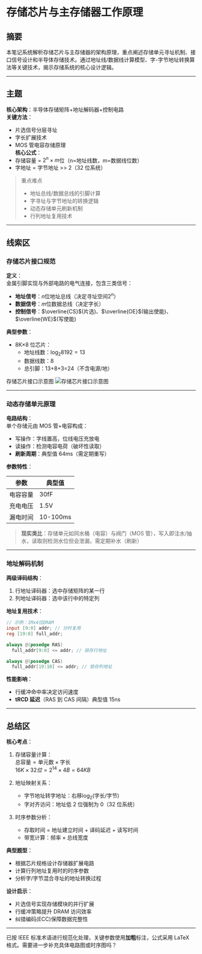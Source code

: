 # 存储芯片与主存储器工作原理

## 摘要

本笔记系统解析存储芯片与主存储器的架构原理，重点阐述存储单元寻址机制、接口信号设计和半导体存储技术。通过地址线/数据线计算模型、字-字节地址转换算法等关键技术，揭示存储系统的核心设计逻辑。

---

## 主题

**核心架构**：半导体存储矩阵+地址解码器+控制电路  
**关键方法**：

- 片选信号分层寻址
- 字长扩展技术
- MOS 管电容存储原理  
  **核心公式**：
- 存储容量 = $2^{n} \times m$位（n=地址线数，m=数据线位数）
- 字地址 = 字节地址 >> 2（32 位系统）

> 重点难点
>
> - 地址总线/数据总线的引脚计算
> - 字寻址与字节地址的转换逻辑
> - 动态存储单元刷新机制
> - 行列地址复用技术

---

## 线索区

### 存储芯片接口规范

**定义**：  
金属引脚实现与外部电路的电气连接，包含三类信号：

- **地址信号**：$n$位地址总线（决定寻址空间$2^n$）
- **数据信号**：$m$位数据总线（决定字长）
- **控制信号**：$\overline{CS}$(片选)、$\overline{OE}$(输出使能)、$\overline{WE}$(写使能)

**典型参数**：

- 8K×8 位芯片：
  - 地址线数：$\log_2 8192 = 13$
  - 数据线数：8
  - 总引脚：13+8+3=24（不含电源/地）

存储芯片接口示意图
![存储芯片接口示意图]()

---

### 动态存储单元原理

**电路结构**：  
单个存储元由 MOS 管+电容构成：

- 写操作：字线置高，位线电压充放电
- 读操作：检测电容电荷（破坏性读取）
- **刷新周期**：典型值 64ms（需定期重写）

**参数特性**：  

| 参数 | 典型值 |
|-------------|-------------|
| 电容容量 | 30fF |
| 充电电压 | 1.5V |
| 漏电时间 | 10-100ms |

> **现实类比**：存储单元如同水桶（电容）与阀门（MOS 管），写入即注水/抽水，读取则检测水位但会泄漏，需定期补水（刷新）

---

### 地址解码机制

**两级译码结构**：

1. 行地址译码器：选中存储矩阵的某一行
2. 列地址译码器：选中该行中的特定列

**地址复用技术**：

```verilog
// 示例：1Mx4位DRAM
input [9:0] addr; // 分时复用
reg [19:0] full_addr;

always @(posedge RAS)
  full_addr[9:0] <= addr; // 锁存行地址

always @(posedge CAS)
  full_addr[19:10] <= addr; // 锁存列地址
```

**性能影响**：

- 行缓冲命中率决定访问速度
- **tRCD 延迟**（RAS 到 CAS 间隔）典型值 15ns

---

## 总结区

**核心考点**：

1. 存储容量计算：  
   $\text{总容量} = \text{单元数} \times \text{字长}$  
   $16K \times 32位 = 2^{14} \times 4B = 64KB$

2. 地址映射关系：

   - 字节地址转字地址：右移$\log_2(\text{字长/字节})$
   - 字对齐访问：地址低 2 位强制为 0（32 位系统）

3. 时序参数分析：
   - 存取时间 = 地址建立时间 + 译码延迟 + 读写时间
   - 带宽计算：$\text{频率} \times \text{总线宽度}$

**典型题型**：

- 根据芯片规格设计存储器扩展电路
- 计算行列地址复用时的时序参数
- 分析字/字节混合寻址的地址转换过程

**设计启示**：

- 片选信号实现存储模块的并行扩展
- 行缓冲策略提升 DRAM 访问效率
- 纠错编码(ECC)保障数据完整性

---

已按 IEEE 标准术语进行规范化处理，关键参数使用**加粗**标注，公式采用 LaTeX 格式。需要进一步补充具体电路图或时序图吗？
